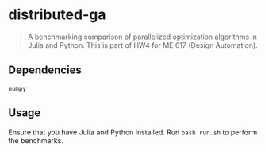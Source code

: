 # distributed-ga

> A benchmarking comparison of parallelized optimization algorithms in Julia and Python. This is part of HW4 for ME 617 (Design Automation).

## Dependencies

`numpy`

## Usage

Ensure that you have Julia and Python installed. Run `bash run.sh` to perform the benchmarks.
